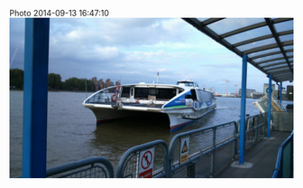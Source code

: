 <!--
title: Photo 2014-09-13 16:47:10
date: Sat Sep 13 2014 17:47:10 GMT+0100 (British Summer Time)
tags: taking,opportunity,look
-->
Photo 2014-09-13 16:47:10
![](97393734752-0.jpg)
